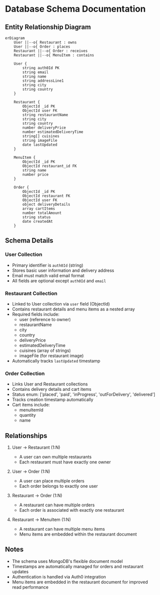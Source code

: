 # Database Schema Documentation

## Entity Relationship Diagram

```mermaid
erDiagram
    User ||--o{ Restaurant : owns
    User ||--o{ Order : places
    Restaurant ||--o{ Order : receives
    Restaurant ||--o{ MenuItem : contains

    User {
        string auth0Id PK
        string email
        string name
        string addressLine1
        string city
        string country
    }

    Restaurant {
        ObjectId _id PK
        ObjectId user FK
        string restaurantName
        string city
        string country
        number deliveryPrice
        number estimatedDeliveryTime
        string[] cuisines
        string imageFile
        date lastUpdated
    }

    MenuItem {
        ObjectId _id PK
        ObjectId restaurant_id FK
        string name
        number price
    }

    Order {
        ObjectId _id PK
        ObjectId restaurant FK
        ObjectId user FK
        object deliveryDetails
        array cartItems
        number totalAmount
        string status
        date createdAt
    }
```

## Schema Details

### User Collection
- Primary identifier is `auth0Id` (string)
- Stores basic user information and delivery address
- Email must match valid email format
- All fields are optional except `auth0Id` and `email`

### Restaurant Collection
- Linked to User collection via `user` field (ObjectId)
- Contains restaurant details and menu items as a nested array
- Required fields include:
  - user (reference to owner)
  - restaurantName
  - city
  - country
  - deliveryPrice
  - estimatedDeliveryTime
  - cuisines (array of strings)
  - imageFile (for restaurant image)
- Automatically tracks `lastUpdated` timestamp

### Order Collection
- Links User and Restaurant collections
- Contains delivery details and cart items
- Status enum: ['placed', 'paid', 'inProgress', 'outForDelivery', 'delivered']
- Tracks creation timestamp automatically
- Cart items include:
  - menuItemId
  - quantity
  - name

## Relationships
1. User → Restaurant (1:N)
   - A user can own multiple restaurants
   - Each restaurant must have exactly one owner

2. User → Order (1:N)
   - A user can place multiple orders
   - Each order belongs to exactly one user

3. Restaurant → Order (1:N)
   - A restaurant can have multiple orders
   - Each order is associated with exactly one restaurant

4. Restaurant → MenuItem (1:N)
   - A restaurant can have multiple menu items
   - Menu items are embedded within the restaurant document

## Notes
- The schema uses MongoDB's flexible document model
- Timestamps are automatically managed for orders and restaurant updates
- Authentication is handled via Auth0 integration
- Menu items are embedded in the restaurant document for improved read performance